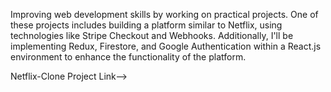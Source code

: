 Improving web development skills by working on practical projects. One of these projects includes building a platform similar to Netflix, using technologies like Stripe Checkout and Webhooks. Additionally, I'll be implementing Redux, Firestore, and Google Authentication within a React.js environment to enhance the functionality of the platform.


Netflix-Clone
Project Link-->
